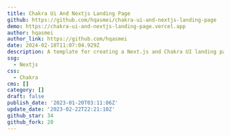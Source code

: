 ```yaml
---
title: Chakra Ui And Nextjs Landing Page
github: https://github.com/hqasmei/chakra-ui-and-nextjs-landing-page
demo: https://chakra-ui-and-nextjs-landing-page.vercel.app
author: hqasmei
author_link: https://github.com/hqasmei
date: 2024-02-18T11:07:04.929Z
description: A template for creating a Next.js and Chakra UI landing page.
ssg:
  - Nextjs
css:
  - Chakra
cms: []
category: []
draft: false
publish_date: '2023-01-20T03:11:06Z'
update_date: '2023-02-22T22:21:10Z'
github_star: 34
github_fork: 20
---
```

